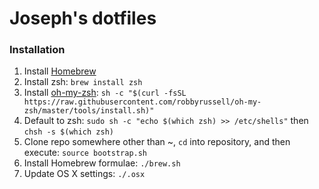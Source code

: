 # Joseph's dotfiles

### Installation
1. Install [Homebrew](http://brew.sh/)
2. Install zsh: `brew install zsh`
3. Install [oh-my-zsh](https://github.com/robbyrussell/oh-my-zsh): `sh -c "$(curl -fsSL https://raw.githubusercontent.com/robbyrussell/oh-my-zsh/master/tools/install.sh)"`
4. Default to zsh: `sudo sh -c "echo $(which zsh) >> /etc/shells"` then `chsh -s $(which zsh)`
5. Clone repo somewhere other than ~, `cd` into repository, and then execute: `source bootstrap.sh`
6. Install Homebrew formulae: `./brew.sh`
7. Update OS X settings: `./.osx`
